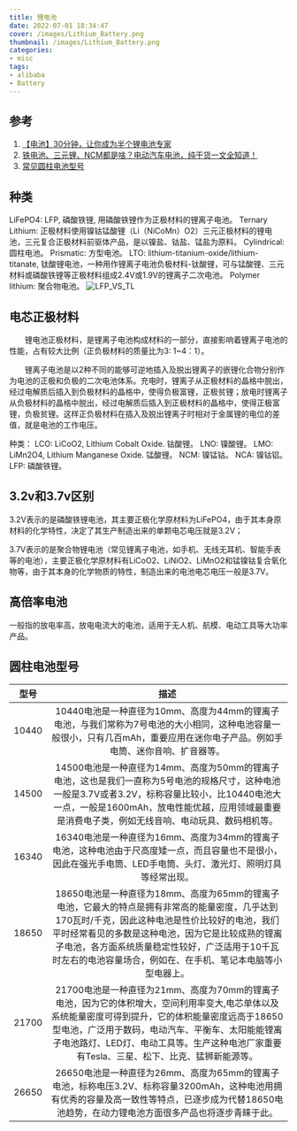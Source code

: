 ```yaml
---
title: 锂电池
date: 2022-07-01 18:34:47
cover: /images/Lithium_Battery.png
thumbnail: /images/Lithium_Battery.png
categories:
- misc
tags:
- alibaba
- Battery
---
```


## 参考
1. [【电池】30分钟，让你成为半个锂电池专家](https://zhuanlan.zhihu.com/p/401504245)
2. [铁电池、三元锂、NCM都是啥？电动汽车电池，纯干货一文全知道！](https://www.yoojia.com/article/8075361517849643153.html)
3. [常见圆柱电池型号](https://libattery.ofweek.com/2022-07/ART-36001-11000-30566855.html)

## 种类
LiFePO4: LFP, 磷酸铁锂, 用磷酸铁锂作为正极材料的锂离子电池。
Ternary Lithium: 正极材料使用镍钴锰酸锂（Li（NiCoMn）O2）三元正极材料的锂电池，三元复合正极材料前驱体产品，是以镍盐、钴盐、锰盐为原料。
Cylindrical: 圆柱电池。
Prismatic: 方型电池。
LTO: lithium-titanium-oxide/lithium-titanate, 钛酸锂电池，一种用作锂离子电池负极材料-钛酸锂，可与锰酸锂、三元材料或磷酸铁锂等正极材料组成2.4V或1.9V的锂离子二次电池。
Polymer lithium: 聚合物电池。
![LFP_VS_TL](/images/LFPVSTL.jpg)
## 电芯正极材料
　　锂电池正极材料，是锂离子电池构成材料的一部分，直接影响着锂离子电池的性能，占有较大比例（正负极材料的质量比为3: 1~4：1）。

　　锂离子电池是以2种不同的能够可逆地插入及脱出锂离子的嵌锂化合物分别作为电池的正极和负极的二次电池体系。充电时，锂离子从正极材料的晶格中脱出，经过电解质后插入到负极材料的晶格中，使得负极富锂，正极贫锂；放电时锂离子从负极材料的晶格中脱出，经过电解质后插入到正极材料的晶格中，使得正极富锂，负极贫锂。这样正负极材料在插入及脱出锂离子时相对于金属锂的电位的差值，就是电池的工作电压。

种类：
LCO: LiCoO2, Lithium Cobalt Oxide. 钴酸锂。
LNO: 镍酸锂。
LMO: LiMn2O4, Lithium Manganese Oxide. 锰酸锂。
NCM: 镍锰钴。
NCA: 镍钴铝。
LFP: 磷酸铁锂。
## 3.2v和3.7v区别
3.2V表示的是磷酸铁锂电池，其主要正极化学原材料为LiFePO4，由于其本身原材料的化学特性，决定了其生产制造出来的单颗电芯电压就是3.2V；

3.7V表示的是聚合物锂电池（常见锂离子电池，如手机、无线无耳机、智能手表等的电池），主要正极化学原材料有LiCoO2、LiNiO2、LiMnO2和锰镍钴复合氧化物等，由于其本身的化学物质的特性，制造出来的电池电芯电压一般是3.7V。

## 高倍率电池
一般指的放电率高，放电电流大的电池，适用于无人机、航模、电动工具等大功率产品。

## 圆柱电池型号
|型号|描述|
|:-----:|:-----:|
|10440|10440电池是一种直径为10mm、高度为44mm的锂离子电池，与我们常称为7号电池的大小相同，这种电池容量一般很小，只有几百mAh，重要应用在迷你电子产品。例如手电筒、迷你音响、扩音器等。|
|14500|14500电池是一种直径为14mm、高度为50mm的锂离子电池，这也是我们一直称为5号电池的规格尺寸，这种电池一般是3.7V或者3.2V，标称容量比较小，比10440电池大一点，一般是1600mAh，放电性能优越，应用领域最重要是消费电子类，例如无线音响、电动玩具、数码相机等。|
|16340|16340电池是一种直径为16mm、高度为34mm的锂离子电池，这种电池由于尺高度矮一点，而且容量也不是很小，因此在强光手电筒、LED手电筒、头灯、激光灯、照明灯具等经常出现。|
|18650|18650电池是一种直径为18mm、高度为65mm的锂离子电池，它最大的特点是拥有非常高的能量密度，几乎达到170瓦时/千克，因此这种电池是性价比较好的电池，我们平时经常看见的多数是这种电池，因为它是比较成熟的锂离子电池，各方面系统质量稳定性较好，广泛适用于10千瓦时左右的电池容量场合，例如在、在手机、笔记本电脑等小型电器上。|
|21700|21700电池是一种直径为21mm、高度为70mm的锂离子电池，因为它的体积增大，空间利用率变大,电芯单体以及系统能量密度可得到提升，它的体积能量密度远高于18650型电池，广泛用于数码，电动汽车、平衡车、太阳能能锂离子电池路灯、LED灯、电动工具等。生产这种电池厂家重要有Tesla、三星、松下、比克、猛狮新能源等。|
|26650|26650电池是一种直径为26mm、高度为65mm的锂离子电池，标称电压3.2V、标称容量3200mAh，这种电池用拥有优秀的容量及高一致性等特点，已逐步成为代替18650电池趋势，在动力锂电池方面很多产品也将逐步青睐于此。|
